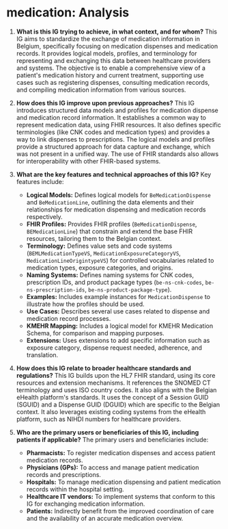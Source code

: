 # medication: Analysis

1. **What is this IG trying to achieve, in what context, and for whom?**
   This IG aims to standardize the exchange of medication information in Belgium, specifically focusing on medication dispenses and medication records. It provides logical models, profiles, and terminology for representing and exchanging this data between healthcare providers and systems. The objective is to enable a comprehensive view of a patient's medication history and current treatment, supporting use cases such as registering dispenses, consulting medication records, and compiling medication information from various sources.

2. **How does this IG improve upon previous approaches?**
   This IG introduces structured data models and profiles for medication dispense and medication record information. It establishes a common way to represent medication data, using FHIR resources. It also defines specific terminologies (like CNK codes and medication types) and provides a way to link dispenses to prescriptions. The logical models and profiles provide a structured approach for data capture and exchange, which was not present in a unified way. The use of FHIR standards also allows for interoperability with other FHIR-based systems.

3. **What are the key features and technical approaches of this IG?**
   Key features include:
    *   **Logical Models:** Defines logical models for `BeMedicationDispense` and `BeMedicationLine`, outlining the data elements and their relationships for medication dispensing and medication records respectively.
    *   **FHIR Profiles:** Provides FHIR profiles (`BeMedicationDispense`, `BEMedicationLine`) that constrain and extend the base FHIR resources, tailoring them to the Belgian context.
    *   **Terminology:** Defines value sets and code systems (`BEMLMedicationTypeVS`, `MedicationExposureCategoryVS`, `MedicationLineOrigintypeVS`) for controlled vocabularies related to medication types, exposure categories, and origins.
    *   **Naming Systems:** Defines naming systems for CNK codes, prescription IDs, and product package types (`be-ns-cnk-codes`, `be-ns-prescription-ids`, `be-ns-product-package-type`).
    *   **Examples:** Includes example instances for `MedicationDispense` to illustrate how the profiles should be used.
    *   **Use Cases:** Describes several use cases related to dispense and medication record processes.
    *   **KMEHR Mapping:** Includes a logical model for KMEHR Medication Schema, for comparison and mapping purposes.
    *   **Extensions:** Uses extensions to add specific information such as exposure category, dispense request needed, adherence, and translation.

4. **How does this IG relate to broader healthcare standards and regulations?**
   This IG builds upon the HL7 FHIR standard, using its core resources and extension mechanisms. It references the SNOMED CT terminology and uses ISO country codes. It also aligns with the Belgian eHealth platform's standards. It uses the concept of a Session GUID (SGUID) and a Dispense GUID (DGUID) which are specific to the Belgian context. It also leverages existing coding systems from the eHealth platform, such as NIHDI numbers for healthcare providers.

5. **Who are the primary users or beneficiaries of this IG, including patients if applicable?**
   The primary users and beneficiaries include:
    *   **Pharmacists:** To register medication dispenses and access patient medication records.
    *   **Physicians (GPs):** To access and manage patient medication records and prescriptions.
    *   **Hospitals:** To manage medication dispensing and patient medication records within the hospital setting.
    *   **Healthcare IT vendors:** To implement systems that conform to this IG for exchanging medication information.
    *   **Patients:** Indirectly benefit from the improved coordination of care and the availability of an accurate medication overview.
